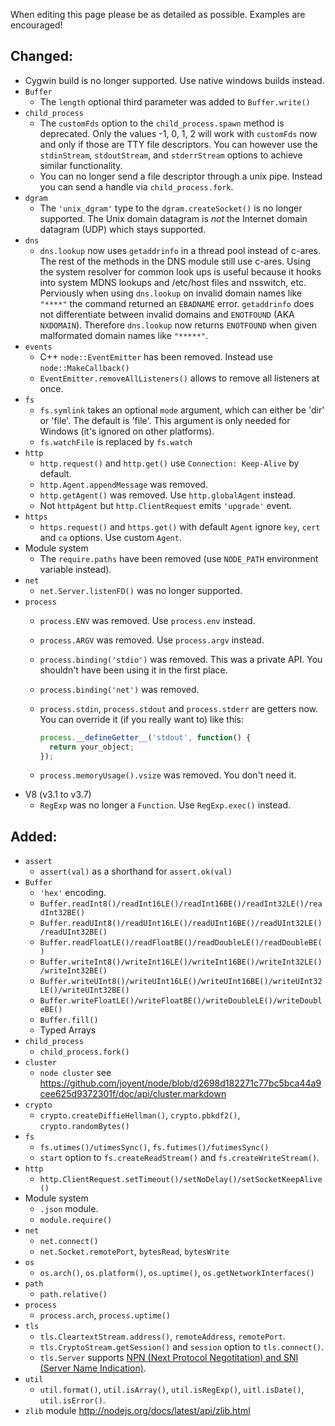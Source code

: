 When editing this page please be as detailed as possible. Examples are encouraged!

## Changed:
 * Cygwin build is no longer supported. Use native windows builds instead.
 * `Buffer`
   * The `length` optional third parameter was added to `Buffer.write()`
 * `child_process`
   * The `customFds` option to the `child_process.spawn` method is deprecated. Only the values -1, 0, 1, 2 will work with `customFds` now and only if those are TTY file descriptors. You can however use the `stdinStream`, `stdoutStream`, and `stderrStream` options to achieve similar functionality.
   * You can no longer send a file descriptor through a unix pipe. Instead you can send a handle via `child_process.fork`.
 * `dgram`
   * The `'unix_dgram'` type to the `dgram.createSocket()` is no longer supported. The Unix domain datagram is *not* the Internet domain datagram (UDP) which stays supported.
 * `dns`
   * `dns.lookup` now uses `getaddrinfo` in a thread pool instead of c-ares. The rest of the methods in the DNS module still use c-ares. Using the system resolver for common look ups is useful because it hooks into system MDNS lookups and /etc/host files and nsswitch, etc. Perviously when using `dns.lookup` on invalid domain names like `"****"` the command returned an `EBADNAME` error. `getaddrinfo` does not differentiate between invalid domains and `ENOTFOUND` (AKA `NXDOMAIN`). Therefore `dns.lookup` now returns `ENOTFOUND` when given malformated domain names like `"*****"`.
 * `events`
   * C++ `node::EventEmitter` has been removed. Instead use `node::MakeCallback()`
   * `EventEmitter.removeAllListeners()` allows to remove all listeners at once.
 * `fs`
   * `fs.symlink` takes an optional `mode` argument, which can either be 'dir' or 'file'.  The default is 'file'.  This argument is only needed for Windows (it's ignored on other platforms).
   * `fs.watchFile` is replaced by `fs.watch`
 * `http`
   * `http.request()` and `http.get()` use `Connection: Keep-Alive` by default.
   * `http.Agent.appendMessage` was removed.
   * `http.getAgent()` was removed. Use `http.globalAgent` instead.
   * Not `httpAgent` but `http.ClientRequest` emits `'upgrade'` event.
 * `https`
   * `https.request()` and `https.get()` with default `Agent` ignore `key`, `cert` and `ca` options. Use custom `Agent`.
 * Module system
   * The `require.paths` have been removed (use `NODE_PATH` environment variable instead).
 * `net`
   * `net.Server.listenFD()` was no longer supported.
 * `process`
   * `process.ENV` was removed. Use `process.env` instead.
   * `process.ARGV` was removed. Use `process.argv` instead.
   * `process.binding('stdio')` was removed. This was a private API. You shouldn't have been using it in the 
   first place.
   * `process.binding('net')` was removed.
   * `process.stdin`, `process.stdout` and `process.stderr` are getters now.
     You can override it (if you really want to) like this:

     ```javascript
     process.__defineGetter__('stdout', function() {
       return your_object;
     });
     ```

   * `process.memoryUsage().vsize` was removed. You don't need it.
 * V8 (v3.1 to v3.7)
   * `RegExp` was no longer a `Function`. Use `RegExp.exec()` instead.

## Added:

 * `assert`
   * `assert(val)` as a shorthand for `assert.ok(val)`
 * `Buffer`
   * `'hex'` encoding.
   * `Buffer.readInt8()/readInt16LE()/readInt16BE()/readInt32LE()/readInt32BE()`
   * `Buffer.readUInt8()/readUInt16LE()/readUInt16BE()/readUInt32LE()/readUInt32BE()`
   * `Buffer.readFloatLE()/readFloatBE()/readDoubleLE()/readDoubleBE()`
   * `Buffer.writeInt8()/writeInt16LE()/writeInt16BE()/writeInt32LE()/writeInt32BE()`
   * `Buffer.writeUInt8()/writeUInt16LE()/writeUInt16BE()/writeUInt32LE()/writeUInt32BE()`
   * `Buffer.writeFloatLE()/writeFloatBE()/writeDoubleLE()/writeDoubleBE()`
   * `Buffer.fill()`
   * Typed Arrays
 * `child_process`
   * `child_process.fork()`
 * `cluster`
   * `node cluster` see https://github.com/joyent/node/blob/d2698d182271c77bc5bca44a9cee625d9372301f/doc/api/cluster.markdown
 * `crypto`
   * `crypto.createDiffieHellman()`, `crypto.pbkdf2()`, `crypto.randomBytes()`
 * `fs`
   * `fs.utimes()/utimesSync()`, `fs.futimes()/futimesSync()`
   * `start` option to `fs.createReadStream()` and `fs.createWriteStream()`.
 * `http`
   * `http.ClientRequest.setTimeout()/setNoDelay()/setSocketKeepAlive()`
 * Module system
   * `.json` module.
   * `module.require()`
 * `net`
   * `net.connect()`
   * `net.Socket.remotePort`, `bytesRead`, `bytesWrite`
 * `os`
   * `os.arch()`, `os.platform()`, `os.uptime()`, `os.getNetworkInterfaces()`
 * `path`
   * `path.relative()`
 * `process`
   * `process.arch`, `process.uptime()`
 * `tls`
   * `tls.CleartextStream.address()`, `remoteAddress`, `remotePort`.
   * `tls.CryptoStream.getSession()` and `session` option to `tls.connect()`.
   * `tls.Server` supports [NPN (Next Protocol Negotitation) and SNI (Server Name Indication)](http://nodejs.org/docs/latest/api/tls.html#nPN_and_SNI).
 * `util`
   * `util.format()`, `util.isArray()`, `util.isRegExp()`, `uitl.isDate()`, `util.isError()`.
 * `zlib` module http://nodejs.org/docs/latest/api/zlib.html